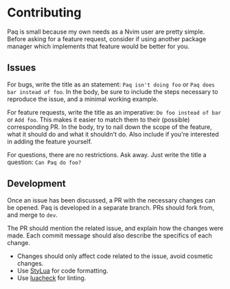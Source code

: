 # Contributing

Paq is small because my own needs as a Nvim user are pretty simple.
Before asking for a feature request, consider if using another package manager
which implements that feature would be better for you.


## Issues

For bugs, write the title as an statement:
`Paq isn't doing foo` or `Paq does bar instead of foo`.
In the body, be sure to include the steps necessary to reproduce the issue,
and a minimal working example.

For feature requests, write the title as an imperative:
`Do foo instead of bar` or `Add foo`.
This makes it easier to match them to their (possible) corresponding PR.
In the body, try to nail down the scope of the feature, what it should do
and what it shouldn't do. Also include if you're interested in adding the
feature yourself.

For questions, there are no restrictions. Ask away. Just write the title a
question: `Can Paq do foo?`


## Development

Once an issue has been discussed, a PR with the necessary changes can be opened.
Paq is developed in a separate branch. PRs should fork from, and merge to `dev`.

The PR should mention the related issue, and explain how the changes were made.
Each commit message should also describe the specifics of each change.

- Changes should only affect code related to the issue, avoid cosmetic changes.
- Use [StyLua](https://github.com/JohnnyMorganz/StyLua) for code formatting.
- Use [luacheck](https://github.com/mpeterv/luacheck) for linting.
